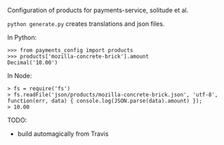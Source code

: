 Configuration of products for payments-service, solitude et al.

`python generate.py` creates translations and json files.

In Python:

```
>>> from payments_config import products
>>> products['mozilla-concrete-brick'].amount
Decimal('10.00')
```

In Node:

```
> fs = require('fs')
> fs.readFile('json/products/mozilla-concrete-brick.json', 'utf-8', function(err, data) { console.log(JSON.parse(data).amount) });
> 10.00
```

TODO:
* build automagically from Travis
